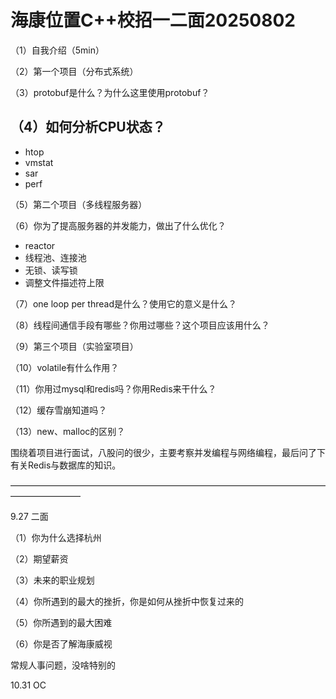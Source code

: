 # 海康位置C++校招一二面20250802

（1）自我介绍（5min）

（2）第一个项目（分布式系统）

（3）protobuf是什么？为什么这里使用protobuf？



## （4）如何分析CPU状态？

+ htop
+ vmstat
+ sar
+ perf



（5）第二个项目（多线程服务器）

（6）你为了提高服务器的并发能力，做出了什么优化？

+ reactor
+ 线程池、连接池
+ 无锁、读写锁
+ 调整文件描述符上限



（7）one loop per thread是什么？使用它的意义是什么？



（8）线程间通信手段有哪些？你用过哪些？这个项目应该用什么？



（9）第三个项目（实验室项目）

（10）volatile有什么作用？



（11）你用过mysql和redis吗？你用Redis来干什么？



（12）缓存雪崩知道吗？

（13）new、malloc的区别？

围绕着项目进行面试，八股问的很少，主要考察并发编程与网络编程，最后问了下有关Redis与数据库的知识。

————————————————————————————————————————————

9.27 二面

（1）你为什么选择杭州

（2）期望薪资

（3）未来的职业规划

（4）你所遇到的最大的挫折，你是如何从挫折中恢复过来的

（5）你所遇到的最大困难

（6）你是否了解海康威视

常规人事问题，没啥特别的

10.31 OC